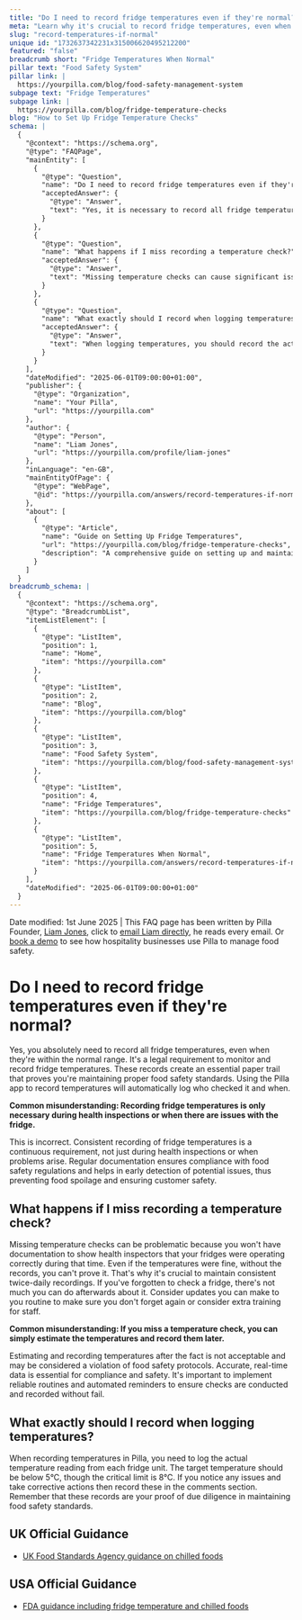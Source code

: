 ```yaml
---
title: "Do I need to record fridge temperatures even if they're normal?"
meta: "Learn why it's crucial to record fridge temperatures, even when they're normal, and what to do if you miss a check."
slug: "record-temperatures-if-normal"
unique id: "1732637342231x315006620495212200"
featured: "false"
breadcrumb short: "Fridge Temperatures When Normal"
pillar text: "Food Safety System"
pillar link: |
  https://yourpilla.com/blog/food-safety-management-system
subpage text: "Fridge Temperatures"
subpage link: |
  https://yourpilla.com/blog/fridge-temperature-checks
blog: "How to Set Up Fridge Temperature Checks"
schema: |
  {
    "@context": "https://schema.org",
    "@type": "FAQPage",
    "mainEntity": [
      {
        "@type": "Question",
        "name": "Do I need to record fridge temperatures even if they're normal?",
        "acceptedAnswer": {
          "@type": "Answer",
          "text": "Yes, it is necessary to record all fridge temperatures, even when they are within the normal range. It is a legal requirement to monitor and record fridge temperatures to ensure that proper food safety standards are maintained. Using tools to automatically log who checked the temperature and when, like the Pilla app, provides an essential compliance data trail."
        }
      },
      {
        "@type": "Question",
        "name": "What happens if I miss recording a temperature check?",
        "acceptedAnswer": {
          "@type": "Answer",
          "text": "Missing temperature checks can cause significant issues as there would be no documentation to show that the fridges were operating correctly, which is crucial during health inspections. It is vital to maintain consistent twice-daily recordings to ensure compliance with food safety regulations. Implementing reliable routines and automated reminders can help ensure that these checks are not missed."
        }
      },
      {
        "@type": "Question",
        "name": "What exactly should I record when logging temperatures?",
        "acceptedAnswer": {
          "@type": "Answer",
          "text": "When logging temperatures, you should record the actual temperature reading from each fridge unit. Ensure that the temperature is below the safe threshold and note any issues or corrective actions taken. These records are proof of due diligence in maintaining food safety standards."
        }
      }
    ],
    "dateModified": "2025-06-01T09:00:00+01:00",
    "publisher": {
      "@type": "Organization",
      "name": "Your Pilla",
      "url": "https://yourpilla.com"
    },
    "author": {
      "@type": "Person",
      "name": "Liam Jones",
      "url": "https://yourpilla.com/profile/liam-jones"
    },
    "inLanguage": "en-GB",
    "mainEntityOfPage": {
      "@type": "WebPage",
      "@id": "https://yourpilla.com/answers/record-temperatures-if-normal"
    },
    "about": [
      {
        "@type": "Article",
        "name": "Guide on Setting Up Fridge Temperatures",
        "url": "https://yourpilla.com/blog/fridge-temperature-checks",
        "description": "A comprehensive guide on setting up and maintaining the correct fridge temperatures for food safety."
      }
    ]
  }
breadcrumb_schema: |
  {
    "@context": "https://schema.org",
    "@type": "BreadcrumbList",
    "itemListElement": [
      {
        "@type": "ListItem",
        "position": 1,
        "name": "Home",
        "item": "https://yourpilla.com"
      },
      {
        "@type": "ListItem",
        "position": 2,
        "name": "Blog",
        "item": "https://yourpilla.com/blog"
      },
      {
        "@type": "ListItem",
        "position": 3,
        "name": "Food Safety System",
        "item": "https://yourpilla.com/blog/food-safety-management-system"
      },
      {
        "@type": "ListItem",
        "position": 4,
        "name": "Fridge Temperatures",
        "item": "https://yourpilla.com/blog/fridge-temperature-checks"
      },
      {
        "@type": "ListItem",
        "position": 5,
        "name": "Fridge Temperatures When Normal",
        "item": "https://yourpilla.com/answers/record-temperatures-if-normal"
      }
    ],
    "dateModified": "2025-06-01T09:00:00+01:00"
  }
---
```


Date modified: 1st June 2025 | This FAQ page has been written by Pilla Founder, [Liam Jones](https://yourpilla.com/profile/liam-jones), click to [email Liam directly](https://mailto:liam@yourpilla.com/), he reads every email. Or [book a demo](https://calendly.com/pilla/demo) to see how hospitality businesses use Pilla to manage food safety.

# Do I need to record fridge temperatures even if they're normal?

Yes, you absolutely need to record all fridge temperatures, even when they're within the normal range. It's a legal requirement to monitor and record fridge temperatures. These records create an essential paper trail that proves you're maintaining proper food safety standards. Using the Pilla app to record temperatures will automatically log who checked it and when.

**Common misunderstanding: Recording fridge temperatures is only necessary during health inspections or when there are issues with the fridge.**

This is incorrect. Consistent recording of fridge temperatures is a continuous requirement, not just during health inspections or when problems arise. Regular documentation ensures compliance with food safety regulations and helps in early detection of potential issues, thus preventing food spoilage and ensuring customer safety.

## What happens if I miss recording a temperature check?

Missing temperature checks can be problematic because you won't have documentation to show health inspectors that your fridges were operating correctly during that time. Even if the temperatures were fine, without the records, you can't prove it. That's why it's crucial to maintain consistent twice-daily recordings. If you've forgotten to check a fridge, there's not much you can do afterwards about it. Consider updates you can make to you routine to make sure you don't forget again or consider extra training for staff.

**Common misunderstanding: If you miss a temperature check, you can simply estimate the temperatures and record them later.**

Estimating and recording temperatures after the fact is not acceptable and may be considered a violation of food safety protocols. Accurate, real-time data is essential for compliance and safety. It's important to implement reliable routines and automated reminders to ensure checks are conducted and recorded without fail.

## What exactly should I record when logging temperatures?

When recording temperatures in Pilla, you need to log the actual temperature reading from each fridge unit. The target temperature should be below 5°C, though the critical limit is 8°C. If you notice any issues and take corrective actions then record these in the comments section. Remember that these records are your proof of due diligence in maintaining food safety standards.

## UK Official Guidance

-   [UK Food Standards Agency guidance on chilled foods](https://www.food.gov.uk/safety-hygiene/how-to-chill-freeze-and-defrost-food-safely)

## USA Official Guidance

-   [FDA guidance including fridge temperature and chilled foods](https://www.fda.gov/consumers/consumer-updates/are-you-storing-food-safely)